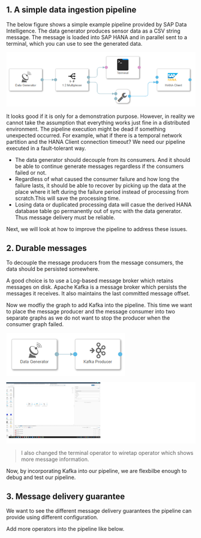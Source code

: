 ## 1. A simple data ingestion pipeline
The below figure shows a simple example pipeline provided by SAP Data Intelligence. The data generator produces sensor data as a CSV string message. The message is loaded into SAP HANA and in parallel sent to a terminal, which you can use to see the generated data.

![](images/simpleIngestion.png)

It looks good if it is only for a demonstration purpose. However, in reality we cannot take the assumption that everything works just fine in a distributed environment. The pipeline execution might be dead if something unexpected occurred. For example, what if there is a temporal network partition and the HANA Client connection timeout? We need our pipeline executed in a fault-tolerant way. 

- The data generator should decouple from its consumers. And it should be able to continue generate messages regardless if the consumers failed or not. 
- Regardless of what caused the consumer failure and how long the failure lasts, it should be able to recover by picking up the data at the place where it left during the failure period instead of processing from scratch.This will save the processing time.
- Losing data or duplicated processing data will casue the derived HANA database table go permanently out of sync with the data generator. Thus message delivery must be reliable. 

Next, we will look at how to improve the pipeline to address these issues.

## 2. Durable messages
To decouple the message producers from the message consumers, the data should be persisted somewhere.

A good choice is to use a Log-based message broker which retains messages on disk. Apache Kafka is a message broker which persists the messages it receives. It also maintains the last committed message offset.

Now we modfiy the graph to add Kafka into the pipeline. This time we want to place the message producer and the message consumer into two separate graphs as we do not want to stop the producer when the consumer graph failed.

![](images/producer.png)

![](images/consumer.png)

> I also changed the terminal operator to wiretap operator which shows more message information.

Now, by incorporating Kafka into our pipeline, we are flexbilbe enough to debug and test our pipeline.

## 3. Message delivery guarantee
We want to see the different message delivery guarantees the pipeline can provide using different configuration.

Add more operators into the pipeline like below.